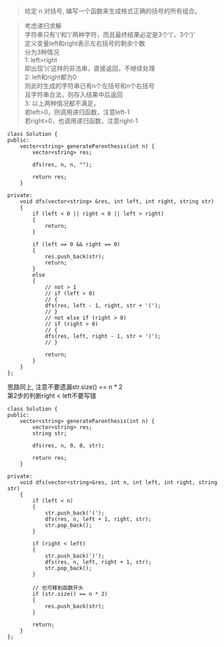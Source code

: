 >给定 n 对括号, 编写一个函数来生成格式正确的括号的所有组合。

>考虑递归求解   
字符串只有’(‘和’)’两种字符，而且最终结果必定是3个’(‘，3个’)’   
定义变量left和right表示左右括号的剩余个数   
分为3种情况   
1: left>right   
即出现’)(‘这样的非法串，直接返回，不继续处理   
2: left和right都为0   
则此时生成的字符串已有n个左括号和n个右括号   
且字符串合法，则存入结果中后返回   
3: 以上两种情况都不满足，   
若left>0，则调用递归函数，注意left-1   
若right>0，也调用递归函数，注意right-1


```
class Solution {
public:
	vector<string> generateParenthesis(int n) {
		vector<string> res;

		dfs(res, n, n, "");

		return res;
	}

private:
	void dfs(vector<string> &res, int left, int right, string str)
	{
		if (left < 0 || right < 0 || left > right)
		{
			return;
		}

		if (left == 0 && right == 0)
		{
			res.push_back(str);
			return;
		}
		else
		{
			// not > 1
			// if (left > 0)
			// {
			dfs(res, left - 1, right, str + '(');
			// }
			// not else if (right > 0)
			// if (right > 0)
			// {
			dfs(res, left, right - 1, str + ')');
			// }

			return;
		}
	}
};
```



思路同上, 注意不要遗漏str.size() == n * 2   
第2步的判断right < left不要写错
```
class Solution {
public:
	vector<string> generateParenthesis(int n) {
		vector<string> res;
		string str;

		dfs(res, n, 0, 0, str);

		return res;
	}

private:
	void dfs(vector<string>&res, int n, int left, int right, string str)
	{
		if (left < n)
		{
			str.push_back('(');
			dfs(res, n, left + 1, right, str);
			str.pop_back();
		}

		if (right < left)
		{
			str.push_back(')');
			dfs(res, n, left, right + 1, str);
			str.pop_back();
		}

		// 也可移到函数开头
		if (str.size() == n * 2)
		{
			res.push_back(str);
		}

		return;
	}
};
```
